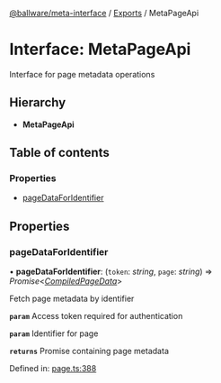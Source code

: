 [@ballware/meta-interface](../README.md) / [Exports](../modules.md) / MetaPageApi

# Interface: MetaPageApi

Interface for page metadata operations

## Hierarchy

* **MetaPageApi**

## Table of contents

### Properties

- [pageDataForIdentifier](metapageapi.md#pagedataforidentifier)

## Properties

### pageDataForIdentifier

• **pageDataForIdentifier**: (`token`: *string*, `page`: *string*) => *Promise*<[*CompiledPageData*](compiledpagedata.md)\>

Fetch page metadata by identifier

**`param`** Access token required for authentication

**`param`** Identifier for page

**`returns`** Promise containing page metadata

Defined in: [page.ts:388](https://github.com/frankball/ballware-meta-interface/blob/08dd5e4/src/page.ts#L388)
